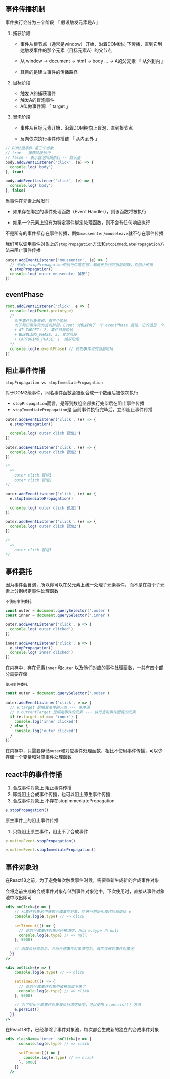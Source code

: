 ## 事件传播机制

事件执行会分为三个阶段 『 假设触发元素是A 』

1. 捕获阶段 

   + 事件从根节点（通常是window）开始，沿着DOM树向下传播，直到它到达触发事件的那个元素（目标元素A）的父节点

   + 从 window -> document -> html -> body ... -> A的父元素 『 从外到内 』
   + 其目的是建立事件的传播路径

2. 目标阶段

   + 触发 A的捕获事件
   + 触发A的冒泡事件
   + A叫做事件源 「 target 」

3. 冒泡阶段

   + 事件从目标元素开始，沿着DOM树向上冒泡，直到根节点

   + 反向依次执行事件传播链  「 从内到外 」

```js
// DOM2级事件 第三个参数
// true - 捕获阶段执行
// false - 表示冒泡阶段执行 -- 默认值
body.addEventListener('click', (e) => {
  console.log('body')
}, true)

body.addEventListener('click', (e) => {
  console.log('body')
}, false)
```



当事件在元素上触发时

+ 如果存在绑定的事件处理函数（Event Handler），则该函数将被执行

+ 如果一个元素上没有为特定事件绑定处理函数，则不会有任何响应执行



不是所有的事件都存在事件传播，例如`mouseenter/mouseleave`就不存在事件传播

我们可以调用事件对象上的`stopPropagation`方法和`stopImmediatePropagation`方法来阻止事件传播

```js
outer.addEventListener('mouseenter', (e) => {
  // 无论e.stopPropagation的执行位置在哪，都是先执行完当前函数，在阻止传播
  e.stopPropagation()
  console.log('outer mouseenter 捕获')
})
```



## eventPhase

```js
root.addEventListener('click', e => {
  console.log(Event.prototype)
  /*
    对于事件对象来说，有三个阶段
    为了标识事件流的当前阶段，Event 对象提供了一个 eventPhase 属性，它的值是一个整数，表示事件流的当前阶段。
    + AT_TARGET: 2, 事件目标阶段
    + BUBBLING_PHASE: 3, 冒泡阶段
    + CAPTURING_PHASE: 1  捕获阶段
  */
  console.log(e.eventPhase) // 获取事件流的当前阶段
})
```



## 阻止事件传播

`stopPropagation vs stopImmediatePropagation`

对于DOM2级事件，同名事件函数会被组合成一个数组后被依次执行

+ `stopPropagation`而言，是等到数组全部执行完毕后在阻止事件传播
+ `stopImmediatePropagation`是 当前事件执行完毕后，立即阻止事件传播

```js
outer.addEventListener('click', (e) => {
  e.stopPropagation()

  console.log('outer click 冒泡1')
})

outer.addEventListener('click', (e) => {
  console.log('outer click 冒泡2')
})

/*
  =>
    outer click 冒泡1
    outer click 冒泡2
*/
```

```js
outer.addEventListener('click', (e) => {
  e.stopImmediatePropagation()

  console.log('outer click 冒泡1')
})

outer.addEventListener('click', (e) => {
  console.log('outer click 冒泡2')
})

/*
  =>
    outer click 冒泡1
*/
```



## 事件委托

因为事件会冒泡，所以你可以在父元素上统一处理子元素事件，而不是在每个子元素上分别绑定事件处理函数

`不使用事件委托`

```js
const outer = document.querySelector('.outer')
const inner = document.querySelector('.inner')

outer.addEventListener('click', e => {
  console.log('outer clicked')
})

inner.addEventListener('click', e => {
  e.stopPropagation()
  console.log('inner clicked')
})
```

在内存中，存在元素`inner` 和`outer` 以及他们对应的事件处理函数，一共有四个部分需要存储



`使用事件委托`

```js
const outer = document.querySelector('.outer')

outer.addEventListener('click', e => {
  // e.target 是触发事件的元素 --- 事件源
  // e.currentTarget 是绑定事件的元素 --- 执行当前事件回调的元素
  if (e.target.id === 'inner') {
    console.log('inner clicked')
  } else {
    console.log('outer clicked')
  }
})
```

在内存中，只需要存储`outer`和对应事件处理函数，相比不使用事件传播，可以少存储一个变量和对应事件处理函数



## react中的事件传播

1. 合成事件对象上 阻止事件传播
2. 即能阻止合成事件传播，也可以阻止原生事件传播
3. 合成事件对象上 不存在stopImmediatePropagation

```js
e.stopPropagation() 
```



原生事件上的阻止事件传播

1. 只能阻止原生事件，阻止不了合成事件

```js
e.nativeEvent.stopPropagation() 

e.nativeEvent.stopImmediatePropagation() 
```



## 事件对象池

在React18之前，为了避免每次触发事件时候，需要重新生成新的合成事件对象

会将之前生成的合成事件对象存储到事件对象池中，下次使用时，直接从事件对象池中取出即可

```jsx
<div onClick={e => {
    // 从事件对象池中获取合成事件对象，并进行初始化操作后赋值给 e
    console.log(e.type) // => click

    setTimeout(() => {
      // 此时合成事件对象已经被清空，所以 e.type 为 null
      console.log(e.type) // => null
    }, 5000)

    // 函数执行完毕后，会将合成事件对象清空后，再次存储到事件对象池
  }}
/>
```

```jsx
<div onClick={e => {
    console.log(e.type) // => click

    setTimeout(() => {
      // 此时合成事件对象中值被保留下来了
      console.log(e.type) // => click
    }, 5000)

    // 为了阻止合成事件对象被执行清空操作，可以使用 e.persist() 方法
    e.persist()
  }}
/>
```



在React18中，已经移除了事件对象池，每次都会生成新的独立的合成事件对象

```jsx
<div className='inner' onClick={e => {
      console.log(e.type) // => click

      setTimeout(() => {
        console.log(e.type) // => click
      }, 5000)
    }}
  />
```

